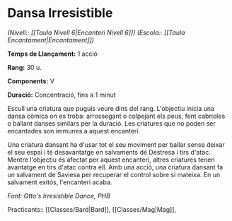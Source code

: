 # Dansa Irresistible

*(Nivell:: [[Taula Nivell 6|Encanteri Nivell 6]]) (Escola:: [[Taula Encantament|Encantament]])*

**Temps de Llançament:** 1 acció

**Rang:** 30 u.

**Components:** V

**Duració:** Concentració, fins a 1 minut

Escull una criatura que puguis veure dins del rang. L'objectiu inicia una dansa còmica on es troba: arrossegant o colpejant els peus, fent cabrioles o ballant danses similars per la duració. Les criatures que no poden ser encantades son immunes a aquest encanteri.

Una criatura dansant ha d'usar tot el seu moviment per ballar sense deixar el seu espai i té desavantatge en salvaments de Destresa i tirs d'atac. Mentre l'objectiu és afectat per aquest encanteri, altres criatures tenen avantatge en tirs d'atac contra ell. Amb una acció, una criatura dansant fa un salvament de Saviesa per recuperar el control sobre si mateixa. En un salvament exitós, l'encanteri acaba.


*Font: Otto's Irresistible Dance, PHB*



Practicants:: [[Classes/Bard|Bard]], [[Classes/Mag|Mag]],